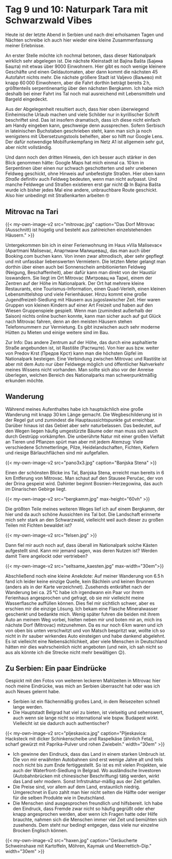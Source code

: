 # Tag 9 und 10: Naturpark Tara mit Schwarzwald Vibes


Heute ist der letzte Abend in Serbien und nach drei erholsamen Tagen und Nächten schreibe ich auch hier wieder eine kleine Zusammenfassung meiner Erlebnisse.

An erster Stelle möchte ich nochmal betonen, dass dieser Nationalpark wirklich sehr abgelegen ist. Die nächste Kleinstadt ist Bajina Bašta (Бајина Башта) mit etwas über 9000 Einwohnern. Hier gibt es noch wenige kleinere Geschäfte und einen Geldautomaten, aber dann kommt die nächsten 45&thinsp;Autofahrt nichts mehr. Die nächste größere Stadt ist Valjevo (Ваљево) mit knapp 60&thinsp;000 Einwohnern, aber die Fahrt dorthin beträgt bereits 2&thinsp;h, größtenteils serpentinenartig über den nächsten Bergkamm. Ich habe mich deshalb bei einer Fahrt ins Tal noch mal ausreichend mit Lebensmitteln und Bargeld eingedeckt.

Aus der Abgelegenheit resultiert auch, dass hier oben überwiegend Einheimische Urlaub machen und viele Schilder nur in kyrillischer Schrift beschriftet sind. Das ist insofern dramatisch, dass ich diese nicht einfach am Handy eingeben kann, geschweige denn aussprechen. Sofern Serbisch in lateinischen Buchstaben geschrieben steht, kann man sich ja noch wenigstens mit Übersetzungstools behelfen, aber so hilft nur Google Lens. Der dafür notwendige Mobilfunkempfang im Netz A1 ist allgemein sehr gut, aber nicht vollständig.

Und dann noch den dritten Hinweis, den ich besser auch stärker in den Blick genommen hätte: Google Maps hat mich einmal ca. 10&thinsp;km in Serpentinen über einen nur schwach geschotterten und sehr unebenen Feldweg geschickt, ohne Hinweis auf unbefestigte Stra0en. Hier oben kann _Straße_ definitiv auch Feldweg bedeuten, wenn man nicht aufpasst. Und manche Feldwege und Straßen existieren erst gar nicht :scream: In Bajina Bašta wurde ich bisher jedes Mal eine andere, unbrauchbare Route geschickt. Also hier unbedingt mit Straßenkarten arbeiten :nerd_face:

## Mitrovac na Tari
{{< my-own-image-v2 src="mitrovac.jpg" caption="Das Dorf Mitrovac (Ausschnitt) ist hügelig und besteht aus zahlreichen einzelstehenden Häusern." >}}

Untergekommen bin ich in einer Ferienwohnung im Haus &raquo;Vila Malisevac&laquo; (Apartmani Malisevac, Апартмани Малишевац), das man auch über Booking.com buchen kann. Von innen zwar altmodisch, aber sehr gepflegt und mit unfassbar liebenswerten Vermietern. Die letzten Meter gelangt man dorthin über einen auch bei Sonnenschein ambitionierten Feldweg (Neigung, Beschaffenheit), aber dafür kann man direkt von der Haustür loswandern. Sie liegt im Ort Mitrovac (Митровац на Тари), einem der Zentren auf der Höhe im Nationalpark. Der Ort hat mehrere kleine Restaurants, eine Tourismus-Information, einen Quad-Verleih, einen kleinen Lebensmittelshop und viele Ferienhäuser. Hinzu kommt eine große Jugendfreizeit-Siedlung mit Häusern aus jugoslawischer Zeit. Hier waren Gruppen von kleinen Kindern auf einer Art Freizeit und haben auf den Wiesen Gruppenspiele gespielt. Wenn man (zumindest außerhalb der Saison) nichts online buchen konnte, kann man sicher auch auf gut Glück nach Mitrovac fahren, denn an den meisten Häusern stehen Telefonnummern zur Vermietung. Es gibt inzwischen auch sehr moderne Hütten zu Mieten und einige weitere sind im Bau.

Zur Info: Das andere Zentrum auf der Höhe, das durch eine asphaltierte Straße angebunden ist, ist Rastište (Растиште). Von hier aus bzw. weiter von Predov Krst (Предов Крст) kann man die höchsten Gipfel im Nationalpark besteigen. Eine Verbindung zwischen Mitrovac und Rastište ist aber mit dem Auto nur über Feldwege möglich und öffentlicher Nahverkehr meines Wissens nicht vorhanden. Man sollte sich also vor der Anreise überlegen, welchen Bereich des Nationalparks man schwerpunktmäßig erkunden möchte.

## Wanderung
Während meines Aufenthaltes habe ich hauptsächlich eine große Wanderung mit knapp 30&thinsp;km Länge gemacht. Die Wegbeschilderung ist in der Regel gut und zumindest die Hauptaussichtspunkte gut erreichbar. Darüber hinaus ist das Gebiet aber sehr naturbelassen. Das bedeutet, auf den Wegen liegen häufig umgestürzte Bäume oder man muss sich auch durch Gestrüpp vorkämpfen. Die unberührte Natur mit einer großen Vielfalt an Tieren und Pflanzen spürt man aber mit jedem Atemzug: Viele verschiedene Schmetterlinge, Pilze, Heidelandschaften, Fichten, Kiefern und riesige Bärlauchflächen sind mir aufgefallen.

{{< my-own-image-v2 src="pano3x3.jpg" caption="Banjska Stena" >}}

Einen der schönsten Blicke ins Tal, Banjska Stena, erreicht man bereits in 6&thinsp;km Entferung von Mitrovac. Man schaut auf den Stausee Perućac, der von der Drina gespeist wird. Dahinter beginnt Bosnien-Herzegowina, das auch im Dinarischen Gebirge liegt.

{{< my-own-image-v2 src="bergkamm.jpg" max-height="60vh" >}}

Die größten Teile meines weiteren Weges lief ich auf einem Bergkamm, der hier und da auch schöne Aussichten ins Tal bot. Die Landschaft erinnerte mich sehr stark an den Schwarzwald, vielleicht weil auch dieser zu großen Teilen mit Fichten bewaldet ist?

{{< my-own-image-v2 src="felsen.jpg" >}}

Dann fiel mir auch noch auf, dass überall im Nationalpark solche Kästen aufgestellt sind. Kann mir jemand sagen, was deren Nutzen ist? Werden damit Tiere angelockt oder vertrieben?

{{< my-own-image-v2 src="seltsame_kaesten.jpg" max-width="30em">}}

Abschließend noch eine kleine Anekdote: Auf meiner Wanderung von 6.5&thinsp;h fand ich leider keine einzige Quelle, kein Bächlein und keinen Brunnen (anders als in der Karte verzeichnet). Zusehends entkräftet nach der Wanderung bei ca. 25&thinsp;°C habe ich irgendwann ein Paar vor ihrem Ferienhaus angesprochen und gefragt, ob sie mir vielleicht meine Wasserflasche auffüllen können. Dies fiel mir sichtlich schwer, aber es erschien mir die einzige Lösung. Ich bekam eine Flasche Mineralwasser geschenkt und bedankte mich. Wenig später fuhren die beiden mit ihrem Auto an meinem Weg vorbei, hielten neben mir und boten mir an, mich ins nächste Dorf (Mitrovac) mitzunehmen. Da es nur noch 6&thinsp;km waren und ich von oben bis unten verschwitzt und von Matsch bespritzt war, wollte ich so nicht in ihr sauber wirkendes Auto einsteigen und habe dankend abgelehnt. Es ist vielleicht eine Nebensächlichkeit, aber viele Menschen in Deutschland hätten mir dies wahrscheinlich nicht angeboten (und nein, ich sah nicht so aus als könnte ich die Strecke nicht mehr bewältigen :wink:).

## Zu Serbien: Ein paar Eindrücke
Gespickt mit den Fotos von weiteren leckeren Mahlzeiten in Mitrovac hier noch meine Eindrücke, was mich an Serbien überrascht hat oder was ich auch Neues gelernt habe.

- Serbien ist ein flächenmäßig großes Land, in dem Reisezeiten schnell lange werden.
- Die Hauptstadt Belgrad hat viel zu bieten, ist vielseitig und sehenswert, auch wenn sie lange nicht so international wie bspw. Budapest wirkt. Vielleicht ist sie dadurch auch authentischer?

{{< my-own-image-v2 src="pljeskavica.jpg" caption="Pljeskavica: Hacksteck mit dicker Schinkenscheibe und Raspelkäse (ähnlich Feta), scharf gewürzt mit Paprika-Pulver und rohen Zwiebeln." width="30em" >}}

- Ich gewinne den Eindruck, dass das Land in einem starken Umbruch ist. Die von mir erwähnten Autobahnen sind erst wenige Jahre alt und teils noch nicht bis zum Ende fertiggestellt. So ist es mit vielen Projekten, wie auch der Waterfront-Siedlung in Belgrad. Wo ausländische Investoren (Autobahnbrücken mit chinesischer Beschriftung) tätig werden, wirkt das Land sehr modern. Sonst Infrstruktur-mäßig aus der Zeit gefallen.
- Die Preise sind, vor allem auf dem Land, erstaunlich niedrig. Umgerechnet in Euro zahlt man hier nicht selten die Hälfte oder weniger für die selben Produkte wie in Deutschland.
- Die Menschen sind ausgesprochen freundlich und hilfsbereit. Ich habe den Eindruck, dass Fremde zwar nicht so häufig gegrüßt oder eher knapp angesprochen werden, aber wenn ich Fragen hatte oder Hilfe brauchte, nahmen sich die Menschen immer viel Zeit und bemühten sich zusehends. Dem steht nur bedingt entgegen, dass viele nur einzelne Brocken Englisch können.

{{< my-own-image-v2 src="haxen.jpg" caption="Geräucherte Schweinshaxe mit Kartoffeln, Möhren, Kaymak und Meerrettich-Dip." width="30em" >}}
